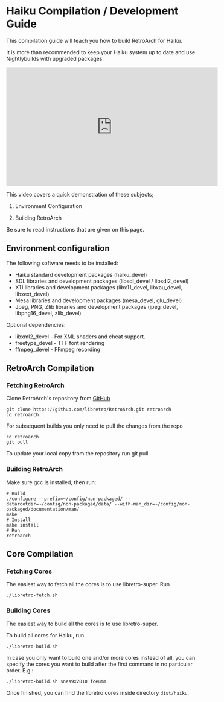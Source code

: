 # Haiku Compilation / Development Guide

This compilation guide will teach you how to build RetroArch for Haiku.

It is more than recommended to keep your Haiku system up to date and use Nightlybuilds with upgraded packages.

<iframe width="560" height="315" src="https://www.youtube-nocookie.com/embed/jrrssHG_9uo" frameborder="0" allow="accelerometer; autoplay; clipboard-write; encrypted-media; gyroscope; picture-in-picture" allowfullscreen></iframe>

This video covers a quick demonstration of these subjects;

1. Environment Configuration

2. Building RetroArch

Be sure to read instructions that are given on this page.

## Environment configuration

The following software needs to be installed:

- Haiku standard development packages (haiku_devel)
- SDL libraries and development packages (libsdl_devel / libsdl2_devel)
- X11 libraries and development packages (libx11_devel, libxau_devel, libxext_devel)
- Mesa libraries and development packages (mesa_devel, glu_devel)
- Jpeg, PNG, Zlib libraries and development packages (jpeg_devel, libpng16_devel, zlib_devel)

Optional dependencies:

- libxml2_devel - For XML shaders and cheat support.
- freetype_devel - TTF font rendering
- ffmpeg_devel - FFmpeg recording

## RetroArch Compilation

### Fetching RetroArch

Clone RetroArch's repository from [GitHub](https://github.com/libretro/RetroArch)

    git clone https://github.com/libretro/RetroArch.git retroarch
    cd retroarch

For subsequent builds you only need to pull the changes from the repo

    cd retroarch
    git pull

To update your local copy from the repository run git pull

### Building RetroArch

Make sure gcc is installed, then run:

    # Build
    ./configure --prefix=~/config/non-packaged/ --datarootdir=~/config/non-packaged/data/ --with-man_dir=~/config/non-packaged/documentation/man/
    make
    # Install
    make install
    # Run
    retroarch

## Core Compilation

### Fetching Cores

The easiest way to fetch all the cores is to use libretro-super. Run

    ./libretro-fetch.sh

### Building Cores

The easiest way to build all the cores is to use libretro-super.

To build all cores for Haiku, run

    ./libretro-build.sh

In case you only want to build one and/or more cores instead of all, you can specify the cores you want to build after the first command in no particular order. E.g.:

    ./libretro-build.sh snes9x2010 fceumm

Once finished, you can find the libretro cores inside directory `dist/haiku`.